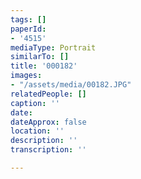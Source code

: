 ```yaml
---
tags: []
paperId:
- '4515'
mediaType: Portrait
similarTo: []
title: '000182'
images:
- "/assets/media/00182.JPG"
relatedPeople: []
caption: ''
date: 
dateApprox: false
location: ''
description: ''
transcription: ''

---
```

